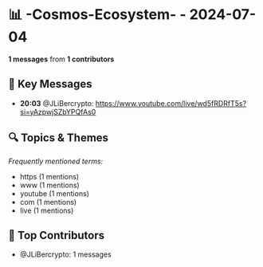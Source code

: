 # 📊 -Cosmos-Ecosystem- - 2024-07-04
**1 messages** from **1 contributors**

## 💬 Key Messages
- **20:03** @JLiBercrypto: https://www.youtube.com/live/wd5fRDRfT5s?si=yAzpwjSZbYPQfAs0

## 🔍 Topics & Themes
*Frequently mentioned terms:*
- https (1 mentions)
- www (1 mentions)
- youtube (1 mentions)
- com (1 mentions)
- live (1 mentions)

## 👥 Top Contributors
- @JLiBercrypto: 1 messages